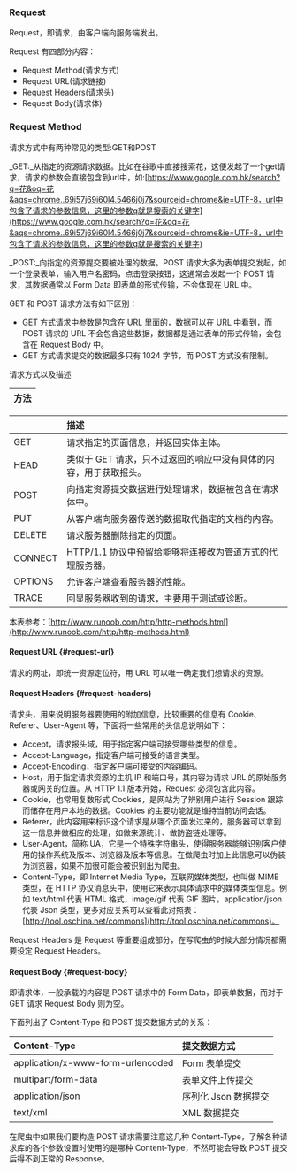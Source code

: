 ### Request

Request，即请求，由客户端向服务端发出。

Request 有四部分内容：

* Request Method\(请求方式\)
* Request URL\(请求链接\)
* Request Headers\(请求头\)
* Request Body\(请求体\)

### Request Method

请求方式中有两种常见的类型:GET和POST

_GET:_从指定的资源请求数据。比如在谷歌中直接搜索花，这便发起了一个get请求，请求的参数会直接包含到url中，如:[https://www.google.com.hk/search?q=花&oq=花&aqs=chrome..69i57j69i60l4.5466j0j7&sourceid=chrome&ie=UTF-8，url中包含了请求的参数信息，这里的参数q就是搜索的关键字](https://www.google.com.hk/search?q=花&oq=花&aqs=chrome..69i57j69i60l4.5466j0j7&sourceid=chrome&ie=UTF-8，url中包含了请求的参数信息，这里的参数q就是搜索的关键字)

_POST:_向指定的资源提交要被处理的数据。POST 请求大多为表单提交发起，如一个登录表单，输入用户名密码，点击登录按钮，这通常会发起一个 POST 请求，其数据通常以 Form Data 即表单的形式传输，不会体现在 URL 中。

GET 和 POST 请求方法有如下区别：

* GET 方式请求中参数是包含在 URL 里面的，数据可以在 URL 中看到，而 POST 请求的 URL 不会包含这些数据，数据都是通过表单的形式传输，会包含在 Request Body 中。
* GET 方式请求提交的数据最多只有 1024 字节，而 POST 方式没有限制。

请求方式以及描述

| 方法 |
| :--- |


|  | 描述 |
| :--- | :--- |
| GET | 请求指定的页面信息，并返回实体主体。 |
| HEAD | 类似于 GET 请求，只不过返回的响应中没有具体的内容，用于获取报头。 |
| POST | 向指定资源提交数据进行处理请求，数据被包含在请求体中。 |
| PUT | 从客户端向服务器传送的数据取代指定的文档的内容。 |
| DELETE | 请求服务器删除指定的页面。 |
| CONNECT | HTTP/1.1 协议中预留给能够将连接改为管道方式的代理服务器。 |
| OPTIONS | 允许客户端查看服务器的性能。 |
| TRACE | 回显服务器收到的请求，主要用于测试或诊断。 |

本表参考：[http://www.runoob.com/http/http-methods.html](http://www.runoob.com/http/http-methods.html)

#### Request URL {#request-url}

请求的网址，即统一资源定位符，用 URL 可以唯一确定我们想请求的资源。

#### Request Headers {#request-headers}

请求头，用来说明服务器要使用的附加信息，比较重要的信息有 Cookie、Referer、User-Agent 等，下面将一些常用的头信息说明如下：

* Accept，请求报头域，用于指定客户端可接受哪些类型的信息。
* Accept-Language，指定客户端可接受的语言类型。
* Accept-Encoding，指定客户端可接受的内容编码。
* Host，用于指定请求资源的主机 IP 和端口号，其内容为请求 URL 的原始服务器或网关的位置。从 HTTP 1.1 版本开始，Request 必须包含此内容。
* Cookie，也常用复数形式 Cookies，是网站为了辨别用户进行 Session 跟踪而储存在用户本地的数据。Cookies 的主要功能就是维持当前访问会话。
* Referer，此内容用来标识这个请求是从哪个页面发过来的，服务器可以拿到这一信息并做相应的处理，如做来源统计、做防盗链处理等。
* User-Agent，简称 UA，它是一个特殊字符串头，使得服务器能够识别客户使用的操作系统及版本、浏览器及版本等信息。在做爬虫时加上此信息可以伪装为浏览器，如果不加很可能会被识别出为爬虫。
* Content-Type，即 Internet Media Type，互联网媒体类型，也叫做 MIME 类型，在 HTTP 协议消息头中，使用它来表示具体请求中的媒体类型信息。例如 text/html 代表 HTML 格式，image/gif 代表 GIF 图片，application/json 代表 Json 类型，更多对应关系可以查看此对照表：[http://tool.oschina.net/commons](http://tool.oschina.net/commons)。

Request Headers 是 Request 等重要组成部分，在写爬虫的时候大部分情况都需要设定 Request Headers。

#### Request Body {#request-body}

即请求体，一般承载的内容是 POST 请求中的 Form Data，即表单数据，而对于 GET 请求 Request Body 则为空。

下面列出了 Content-Type 和 POST 提交数据方式的关系：

| Content-Type | 提交数据方式 |
| :--- | :--- |
| application/x-www-form-urlencoded | Form 表单提交 |
| multipart/form-data | 表单文件上传提交 |
| application/json | 序列化 Json 数据提交 |
| text/xml | XML 数据提交 |

在爬虫中如果我们要构造 POST 请求需要注意这几种 Content-Type，了解各种请求库的各个参数设置时使用的是哪种 Content-Type，不然可能会导致 POST 提交后得不到正常的 Response。

